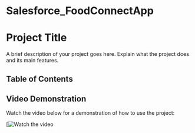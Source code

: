 # Salesforce_FoodConnectApp
# Project Title

A brief description of your project goes here. Explain what the project does and its main features.

## Table of Contents



## Video Demonstration

Watch the video below for a demonstration of how to use the project:

[![Watch the video](https://youtu.be/IspaTOacYVc)
